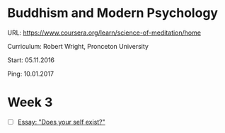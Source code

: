 # Buddhism and Modern Psychology

URL: https://www.coursera.org/learn/science-of-meditation/home

Curriculum: Robert Wright, Pronceton University

Start: 05.11.2016

Ping: 10.01.2017

# Week 3

- [ ] [Essay: "Does your self exist?"](https://www.coursera.org/learn/science-of-meditation/peer/Swuho/mid-term-assignment)
